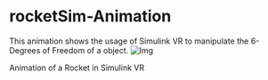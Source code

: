 # rocketSim-Animation

This animation shows the usage of Simulink VR to manipulate the 6-Degrees of Freedom of a object.
![Img](https://www.grc.nasa.gov/www/k-12/airplane/Images/yaw.gif)

Animation of a Rocket in Simulink VR
